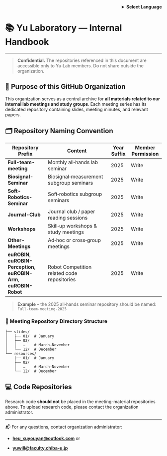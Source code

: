 <!-- Language selector -->

<div align="right">
  <details>
    <summary><strong>Select Language</strong></summary>
    <p>
      <strong>English</strong><br>
      <a href="README_internal.ja.md">日本語</a><br>
      <a href="README_internal.zh.md">中文</a>
    </p>
  </details>
</div>

 # 📚 Yu Laboratory — Internal Handbook

---

> **Confidential.** The repositories referenced in this document are accessible only to Yu‑Lab members. Do not share outside the organization.

## 📌 Purpose of this GitHub Organization

This organization serves as a central archive for **all materials related to our internal lab meetings and study groups**. Each meeting series has its dedicated repository containing slides, meeting minutes, and relevant papers.

## 🗂️ Repository Naming Convention

| Repository Prefix | Content | Year Suffix | Member Permission |
| --- | --- | --- | --- |
| **Full-team-meeting** | Monthly all‑hands lab seminar | 2025 | Write |
| **Biosignal-Seminar** | Biosignal‑measurement subgroup seminars | 2025 | Write |
| **Soft-Robotics-Seminar** | Soft‑robotics subgroup seminars | 2025 | Write |
| **Journal-Club** | Journal club / paper reading sessions | 2025 | Write |
| **Workshops** | Skill‑up workshops & study meetings | 2025 | Write |
| **Other-Meetings** | Ad‑hoc or cross‑group meetings | 2025 | Write |
| **euROBIN**, **euROBIN-Perception**, **euROBIN-Arm**, **euROBIN-Robot** | Robot Competition related code repositories | 2025 | Write |

> **Example** – the 2025 all‑hands seminar repository should be named: `Full-team-meeting-2025`

### 📁 Meeting Repository Directory Structure

```
├── slides/
│   ├── 01/  # January
│   ├── 02/
│   │   …    # March–November
│   └── 12/  # December
└── resources/
    ├── 01/  # January
    ├── 02/
    │   …    # March–November
    └── 12/  # December
```

## 💻 Code Repositories

Research code **should not** be placed in the meeting-material repositories above. To upload research code, please contact the organization administrator.

---

📬 For any questions, contact organization administrator:

- **[heu_xuyouyan@outlook.com](mailto:infrastructure@yu-lab.local)** or
  
- **[yuwill@faculty.chiba-u.jp](mailto:infrastructure@yu-lab.local)**
